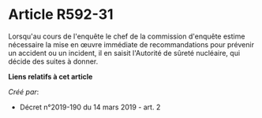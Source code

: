 # Article R592-31

Lorsqu'au cours de l'enquête le chef de la commission d'enquête estime nécessaire la mise en œuvre immédiate de
recommandations pour prévenir un accident ou un incident, il en saisit l'Autorité de sûreté nucléaire, qui décide des suites
à donner.

**Liens relatifs à cet article**

_Créé par_:

  - Décret n°2019-190 du 14 mars 2019 - art. 2
